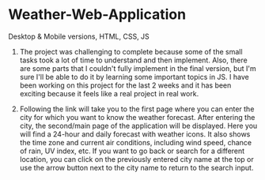 # Weather-Web-Application
 Desktop & Mobile versions, HTML, CSS, JS
 
 1. The project was challenging to complete because some of the small tasks took a lot of time to understand and then implement. Also, there are some parts that I couldn't fully implement in the final version, but I'm sure I'll be able to do it by learning some important topics in JS. I have been working on this project for the last 2 weeks and it has been exciting because it feels like a real project in real work.
 
2. Following the link will take you to the first page where you can enter the city for which you want to know the weather forecast. After entering the city, the second/main page of the application will be displayed. 
 Here you will find a 24-hour and daily forecast with weather icons. It also shows the time zone and current air conditions, including wind speed, chance of rain, UV index, etc.
 If you want to go back or search for a different location, you can click on the previously entered city name at the top or use the arrow button next to the city name to return to the search input.
